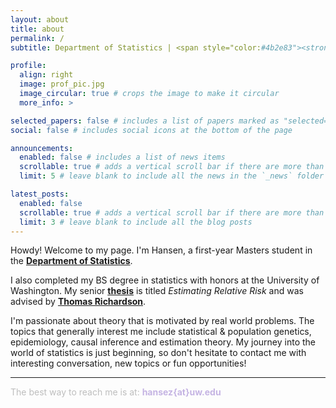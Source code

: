 ```yaml
---
layout: about
title: about
permalink: /
subtitle: Department of Statistics | <span style="color:#4b2e83"><strong>University of Washington</strong></span>

profile:
  align: right
  image: prof_pic.jpg
  image_circular: true # crops the image to make it circular
  more_info: >

selected_papers: false # includes a list of papers marked as "selected={true}"
social: false # includes social icons at the bottom of the page

announcements:
  enabled: false # includes a list of news items
  scrollable: true # adds a vertical scroll bar if there are more than 3 news items
  limit: 5 # leave blank to include all the news in the `_news` folder

latest_posts:
  enabled: false
  scrollable: true # adds a vertical scroll bar if there are more than 3 new posts items
  limit: 3 # leave blank to include all the blog posts
---
```


Howdy! Welcome to my page. I'm Hansen, a first-year Masters student in the <a href="https://stat.uw.edu/"><strong>Department of Statistics</strong></a>.

I also completed my BS degree in statistics with honors at the University of Washington. My senior <a href=../assets/pdf/thesis.pdf><strong>thesis</strong></a> is titled _Estimating Relative Risk_ and was advised by <a href="https://sites.stat.washington.edu/tsr/website/inquiry/home.php"><strong>Thomas Richardson</strong></a>.

I'm passionate about theory that is motivated by real world problems. The topics that generally interest me include statistical & population genetics, epidemiology, causal inference and estimation theory. My journey into the world of statistics is just beginning, so don't hesitate to contact me with interesting conversation, new topics or fun opportunities!

<hr>

<span style="color:#bebebe">The best way to reach me is at:</span>
<i class="ti ti-inbox" style="color:#c5b4e3"></i> <span style="color:#c5b4e3"><b>hansez{at}uw.edu</b></span> 
